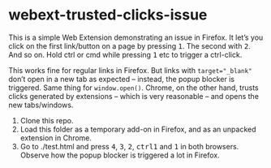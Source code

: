 # webext-trusted-clicks-issue

This is a simple Web Extension demonstrating an issue in Firefox. It let’s you click on the first link/button on a page by pressing <kbd>1</kbd>. The second with <kbd>2</kbd>. And so on. Hold ctrl or cmd while pressing <kbd>1</kbd> etc to trigger a ctrl-click.

This works fine for regular links in Firefox. But links with `target="_blank"` don’t open in a new tab as expected – instead, the popup blocker is triggered. Same thing for `window.open()`. Chrome, on the other hand, trusts clicks generated by extensions – which is very reasonable – and opens the new tabs/windows.

1. Clone this repo.
2. Load this folder as a temporary add-on in Firefox, and as an unpacked extension in Chrome.
3. Go to ./test.html and press <kbd>4</kbd>, <kbd>3</kbd>, <kbd>2</kbd>, <kbd>ctrl</kbd><kbd>1</kbd> and <kbd>1</kbd> in both browsers. Observe how the popup blocker is triggered a lot in Firefox.
